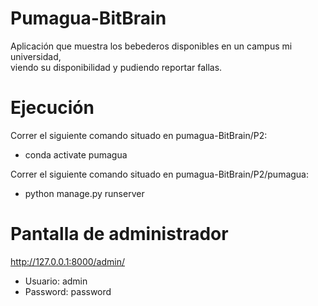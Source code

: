 # Pumagua-BitBrain

Aplicación que muestra los bebederos disponibles en un campus mi universidad, <br/>
viendo su disponibilidad y pudiendo reportar fallas.

# Ejecución 

Correr el siguiente comando situado en pumagua-BitBrain/P2:

* conda activate pumagua

Correr el siguiente comando situado en pumagua-BitBrain/P2/pumagua:

* python manage.py runserver

# Pantalla de administrador 

<a href="http://127.0.0.1:8000/admin/">http://127.0.0.1:8000/admin/</a>

* Usuario: admin
* Password: password

